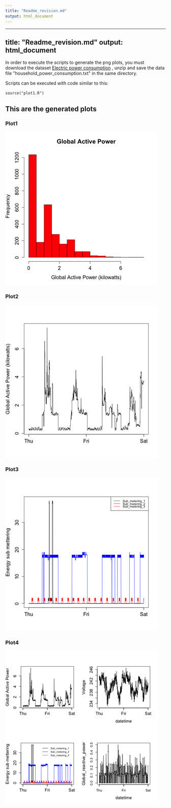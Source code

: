 ```yaml
---
title: "Readme_revision.md"
output: html_document
---
```


---
title: "Readme_revision.md"
output: html_document
---

In order to execute the scripts to generate the png plots, you must download the dataset  <a href="https://d396qusza40orc.cloudfront.net/exdata%2Fdata%2Fhousehold_power_consumption.zip">Electric power consumption</a> 
, unzip  and save the data file "household_power_consumption.txt" in the same directory. 

Scripts can be executed with code similar to this:


```
source("plot1.R")
```

## This are the generated plots

### Plot1 

<img src="plot1.png">

### Plot2

<img src="plot2.png">

### Plot3

<img src="plot3.png">

### Plot4

<img src="plot4.png">